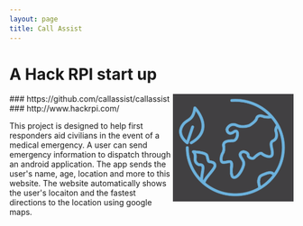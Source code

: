 ```yaml
---
layout: page
title: Call Assist
---
```


# A Hack RPI start up
<img style="padding-top:0px;float: right;" src="environmental.png">
### https://github.com/callassist/callassist
### http://www.hackrpi.com/

This project is designed to help first responders aid civilians in the event of a medical emergency. 
A user can send emergency information to dispatch through an android application.
The app sends the user's name, age, location and more to this website.
The website automatically shows the user's locaiton and the fastest directions to the location using google maps. 
